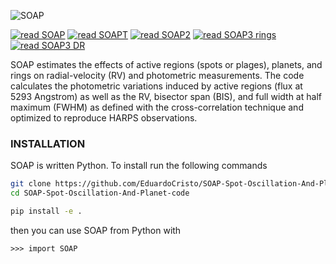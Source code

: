 ![SOAP](https://github.com/iastro-pt/SOAPprivate/workflows/SOAP/badge.svg?branch=main)

[![read SOAP](https://img.shields.io/badge/paper-SOAP-7d93c7.svg?style=flat)](https://arxiv.org/abs/1206.5493)
[![read SOAPT](https://img.shields.io/badge/paper-SOAP_T-7d93c7.svg?style=flat)](https://arxiv.org/abs/1211.1311)
[![read SOAP2](https://img.shields.io/badge/paper-SOAP_2-7d93c7.svg?style=flat)](https://arxiv.org/abs/1409.3594)
[![read SOAP3 rings](https://img.shields.io/badge/paper-SOAP_3%20rings-7d93c7.svg?style=flat)](https://arxiv.org/abs/1709.06443)
[![read SOAP3 DR](https://img.shields.io/badge/paper-SOAP_3%20DR-7d93c7.svg?style=flat)](https://arxiv.org/abs/2002.08227)


SOAP estimates the effects of active regions (spots or plages), planets, and
rings on radial-velocity (RV) and photometric measurements. The code calculates
the photometric variations induced by active regions (flux at 5293 Angstrom) as
well as the RV, bisector span (BIS), and full width at half maximum (FWHM) as
defined with the cross-correlation technique and optimized to reproduce HARPS
observations.


### INSTALLATION

SOAP is written Python.
To install run the following commands

```bash
git clone https://github.com/EduardoCristo/SOAP-Spot-Oscillation-And-Planet-code
cd SOAP-Spot-Oscillation-And-Planet-code

pip install -e .
```

then you can use SOAP from Python with 

```
>>> import SOAP
```


